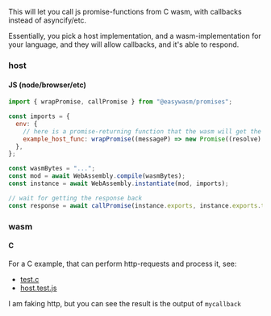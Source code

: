 This will let you call js promise-functions from C wasm, with callbacks instead of asyncify/etc.

Essentially, you pick a host implementation, and a wasm-implementation for your language, and they will allow callbacks, and it's able to respond.

### host

#### JS (node/browser/etc)

```js
import { wrapPromise, callPromise } from "@easywasm/promises";

const imports = {
  env: {
    // here is a promise-returning function that the wasm will get the output of
    example_host_func: wrapPromise((messageP) => new Promise((resolve) => setTimeout(() => resolve('nice!'), 1000)))
  },
};

const wasmBytes = "...";
const mod = await WebAssembly.compile(wasmBytes);
const instance = await WebAssembly.instantiate(mod, imports);

// wait for getting the response back
const response = await callPromise(instance.exports, instance.exports.test);
```

### wasm

#### C

For a C example, that can perform http-requests and process it, see:

- [test.c](test/test.c)
- [host.test.js](test/host.test.js)

I am faking http, but you can see the result is the output of `mycallback`
